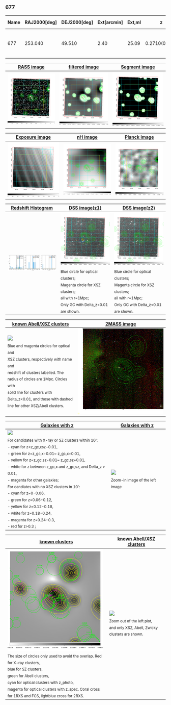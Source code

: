 <div STYLE="page-break-after: always;"></div>

### 677

|Name|RAJ2000[deg]|DEJ2000[deg] |Ext[arcmin]| Ext,ml | z | z_src| C|GC(XSZ,Delta_z<0.01)| GC(OPT,Delta_z<0.01)|GC| R_sig[arcmin] | R500[arcmin] | R500[Mpc]| CRsig[c/s] | CR500[c/s] |L500[1E44 erg/s]|F500[1E-12 erg/s/cm^2]| M500[1E14 Msun]|Tx[keV]|Cnt_sig|Beta|Rc[arcmin]|Comment|Alias|
|---|---|---|---|---|---|------|---|--------|---------|----------|---|---|---|---|---|---|---|---|---|---|---|---|---|---|
|677| 253.040| 49.510| 2.40| 25.09| 0.2710(0.005)| z1,| G| -| -| C, F20, N, SPI, W| 26.181| 4.603| 1.145| 0.134(0.040)| 0.121(0.035)| 5.713(1.222)| 2.502(0.535)| 5.63(0.56)| 6.80(0.43)| 168.0| 0.876(-0.118+0.088)| 4.872(-0.831+0.603)| -| t087|

|[RASS image](../image/677/677_img.pdf)|[filtered image](../image/677/677_fil.pdf)|[Segment image](../image/677/677_seg.pdf)|
|-------------------|--------------------|-------------------|
| <img src="../image/677/677_img.png" width="300">  | <img src="../image/677/677_fil.png" width="300">   | <img src="../image/677/677_seg.png" width="300">  |

|[Exposure image](../image/677/677_mex.pdf)| [nH image](../image/677/677_nh.pdf)| [Planck image](../image/677/677_p.pdf)|
|-------------------|--------------------|-------------------|
|<img src="../image/677/677_mex.png" width="300">   | <img src="../image/677/677_nh.png" width="300">    | <img src="../image/677/677_p.png" width="300"> |

|[Redshift Histogram](../image/677/677_zg.pdf) | [DSS image(z1)](../image/677/677_dss_z1.pdf)      |  [DSS image(z2)](../image/677/677_dss_z2.pdf)    |
|-------------------|--------------------|-------------------|
|<img src="../image/677/677_zg.png" width="300"> |<img src="../image/677/677_dss_z1.png" width="300"> <sub><br>Blue circle for optical clusters; <br>Magenta circle for XSZ clusters; <br>all with r=1Mpc; <br>Only GC with Delta_z<0.01 are shown. </sub>| <img src="../image/677/677_dss_z2.png" width="300"><sub><br>Blue circle for optical clusters; <br>Magenta circle for XSZ clusters; <br>all with r=1Mpc; <br>Only GC with Delta_z<0.01 are shown. </sub> |

|[known Abell/XSZ clusters](../image/677/677_m.pdf) | [2MASS image](../image/677/677_2mass.pdf)      |
|-------------------|-------------------|
|<img src=../image/677/677_m.png width="300"> <br><sub>Blue and magenta circles for optical and <br>XSZ clusters, respectively with name and <br>redshift of clusters labelled. The <br>radius of circles are 1Mpc. Circles with <br>solid line for clusters with <br>Delta_z<0.01, and those with dashed <br>line for other XSZ/Abell clusters.        </sub>|<img src="../image/677/677_2mass.png" width="300">  |

|[Galaxies with z](../image/677/677_opt_ned.pdf) |[Galaxies with z](../image/677/677_opt_ned_zoom.pdf) |
|-------------------|-------------------|
| <img src=../image/677/677_opt_ned.png width="300"> <br><sub> For candidates with X-ray or SZ clusters within 10': <br> - cyan for z<z_gc,xsz-0.01, <br> - green for z=z_gc,x-0.01~ z_gc,x+0.01, <br> - yellow for z=z_gc,sz-0.01~ z_gc,sz+0.01, <br> - white for z between z_gc,x and z_gc,sz, and Delta_z > 0.01, <br> - magenta for other galaxies; <br>For candiates with no XSZ clusters in 10': <br> - cyan for z=0-0.06, <br> - green for z=0.06-0.12, <br> - yellow for z=0.12-0.18, <br> - white for z=0.18-0.24, <br> - magenta for z=0.24-0.3, <br> - red for z>0.3 ;  </sub>|<img src=../image/677/677_opt_ned_zoom.png width="300">  <br><sub> Zoom-in image of the left image</sub>|

|[known clusters](../image/677/677_gc.pdf) |[known Abell/XSZ clusters](../image/677/677_gc_large.pdf) |
|-------------------|-------------------|
| <img src=../image/677/677_gc.png width="300"> <br><sub> The size of circles only used to avoid the overlap. Red for X-ray clusters, <br> blue for SZ clusters, <br> green for Abell clusters, <br> cyan for optical clusters with z_photo, <br> magenta for optical clusters with z_spec. Coral cross for 1RXS and FCS, lightblue cross for 2RXS. </sub>|<img src=../image/677/677_gc_large.png width="300"> <br><sub> Zoom out of the left plot, <br> and only XSZ, Abell, Zwicky clusters are shown. </sub> |



